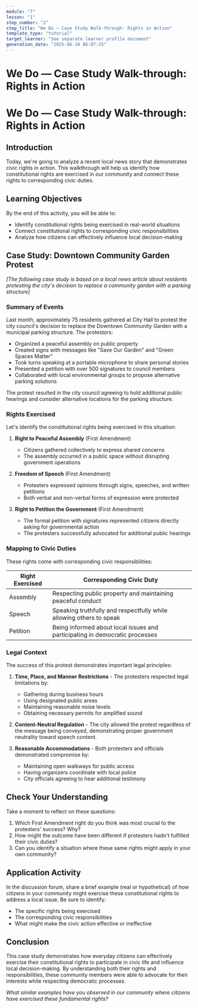 ```yaml
---
module: "7"
lesson: "1"
step_number: "2"
step_title: "We Do — Case Study Walk-through: Rights in Action"
template_type: "tutorial"
target_learner: "See separate learner profile document"
generation_date: "2025-06-10 06:07:25"
---
```


# We Do — Case Study Walk-through: Rights in Action

# We Do — Case Study Walk-through: Rights in Action

## Introduction

Today, we're going to analyze a recent local news story that demonstrates civic rights in action. This walkthrough will help us identify how constitutional rights are exercised in our community and connect these rights to corresponding civic duties.

## Learning Objectives
By the end of this activity, you will be able to:
- Identify constitutional rights being exercised in real-world situations
- Connect constitutional rights to corresponding civic responsibilities
- Analyze how citizens can effectively influence local decision-making

## Case Study: Downtown Community Garden Protest

*[The following case study is based on a local news article about residents protesting the city's decision to replace a community garden with a parking structure]*

### Summary of Events

Last month, approximately 75 residents gathered at City Hall to protest the city council's decision to replace the Downtown Community Garden with a municipal parking structure. The protestors:

- Organized a peaceful assembly on public property
- Created signs with messages like "Save Our Garden" and "Green Spaces Matter"
- Took turns speaking at a portable microphone to share personal stories
- Presented a petition with over 500 signatures to council members
- Collaborated with local environmental groups to propose alternative parking solutions

The protest resulted in the city council agreeing to hold additional public hearings and consider alternative locations for the parking structure.

### Rights Exercised

Let's identify the constitutional rights being exercised in this situation:

1. **Right to Peaceful Assembly** (First Amendment)
   - Citizens gathered collectively to express shared concerns
   - The assembly occurred in a public space without disrupting government operations

2. **Freedom of Speech** (First Amendment)
   - Protesters expressed opinions through signs, speeches, and written petitions
   - Both verbal and non-verbal forms of expression were protected

3. **Right to Petition the Government** (First Amendment)
   - The formal petition with signatures represented citizens directly asking for governmental action
   - The protesters successfully advocated for additional public hearings

### Mapping to Civic Duties

These rights come with corresponding civic responsibilities:

| Right Exercised | Corresponding Civic Duty |
|-----------------|--------------------------|
| Assembly | Respecting public property and maintaining peaceful conduct |
| Speech | Speaking truthfully and respectfully while allowing others to speak |
| Petition | Being informed about local issues and participating in democratic processes |

### Legal Context

The success of this protest demonstrates important legal principles:

1. **Time, Place, and Manner Restrictions** - The protesters respected legal limitations by:
   - Gathering during business hours
   - Using designated public areas
   - Maintaining reasonable noise levels
   - Obtaining necessary permits for amplified sound

2. **Content-Neutral Regulation** - The city allowed the protest regardless of the message being conveyed, demonstrating proper government neutrality toward speech content.

3. **Reasonable Accommodations** - Both protesters and officials demonstrated compromise by:
   - Maintaining open walkways for public access
   - Having organizers coordinate with local police
   - City officials agreeing to hear additional testimony

## Check Your Understanding

Take a moment to reflect on these questions:
1. Which First Amendment right do you think was most crucial to the protesters' success? Why?
2. How might the outcome have been different if protesters hadn't fulfilled their civic duties?
3. Can you identify a situation where these same rights might apply in your own community?

## Application Activity

In the discussion forum, share a brief example (real or hypothetical) of how citizens in your community might exercise these constitutional rights to address a local issue. Be sure to identify:
- The specific rights being exercised
- The corresponding civic responsibilities
- What might make the civic action effective or ineffective

## Conclusion

This case study demonstrates how everyday citizens can effectively exercise their constitutional rights to participate in civic life and influence local decision-making. By understanding both their rights and responsibilities, these community members were able to advocate for their interests while respecting democratic processes.

*What similar examples have you observed in our community where citizens have exercised these fundamental rights?*
